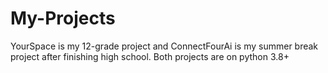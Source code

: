 # My-Projects
YourSpace is my 12-grade project and ConnectFourAi is my summer break project after finishing high school.
Both projects are on python 3.8+
